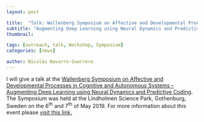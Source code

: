 ```yaml
---
layout: post

title:  "Talk: Wallenberg Symposium on Affective and Developmental Processes in Cognitive and Autonomous Systems"
subtitle: "Augmenting Deep Learning using Neural Dynamics and Predictive Coding"
thumbnail: 

tags: [outreach, talk, Workshop, Symposium]
categories: [news]

author: Nicolás Navarro-Guerrero
---
```


I will give a talk at the <a href="https://robertlowe2.gitlab.io/wallenbergsymposiumgothenburg2019/" target="_blank">Wallenberg Symposium on Affective and Developmental Processes in Cognitive and Autonomous Systems &ndash; Augmenting Deep Learning using Neural Dynamics and Predictive Coding</a>. The Symposium was held at the Lindholmen Science Park, Gothenburg, Sweden on the 6<sup>th</sup> and 7<sup>th</sup> of May 2019. For more information about this event please <a href="https://robertlowe2.gitlab.io/wallenbergsymposiumgothenburg2019/" target="_blank">visit this link.</a>

<!--more-->

